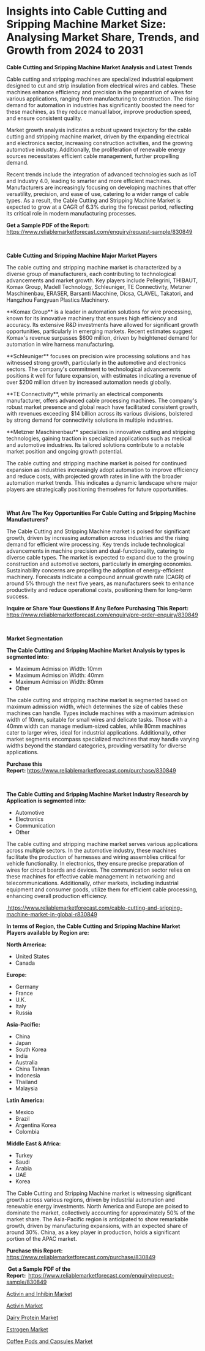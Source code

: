<p><h1>Insights into Cable Cutting and Sripping Machine Market Size: Analysing Market Share, Trends, and Growth from 2024 to 2031</h1></p><p><strong>Cable Cutting and Sripping Machine Market Analysis and Latest Trends</strong></p>
<p><p>Cable cutting and stripping machines are specialized industrial equipment designed to cut and strip insulation from electrical wires and cables. These machines enhance efficiency and precision in the preparation of wires for various applications, ranging from manufacturing to construction. The rising demand for automation in industries has significantly boosted the need for these machines, as they reduce manual labor, improve production speed, and ensure consistent quality.</p><p>Market growth analysis indicates a robust upward trajectory for the cable cutting and stripping machine market, driven by the expanding electrical and electronics sector, increasing construction activities, and the growing automotive industry. Additionally, the proliferation of renewable energy sources necessitates efficient cable management, further propelling demand. </p><p>Recent trends include the integration of advanced technologies such as IoT and Industry 4.0, leading to smarter and more efficient machines. Manufacturers are increasingly focusing on developing machines that offer versatility, precision, and ease of use, catering to a wider range of cable types. As a result, the Cable Cutting and Stripping Machine Market is expected to grow at a CAGR of 6.3% during the forecast period, reflecting its critical role in modern manufacturing processes.</p></p>
<p><strong>Get a Sample PDF of the Report:&nbsp;</strong> <a href="https://www.reliablemarketforecast.com/enquiry/request-sample/830849?utm_campaign=1134&utm_medium=2&utm_source=Github&utm_content=ia&utm_term=08102024&utm_id=cable-cutting-and-sripping-machine">https://www.reliablemarketforecast.com/enquiry/request-sample/830849</a></p>
<p>&nbsp;</p>
<p><strong>Cable Cutting and Sripping Machine Major Market Players</strong></p>
<p><p>The cable cutting and stripping machine market is characterized by a diverse group of manufacturers, each contributing to technological advancements and market growth. Key players include Pellegrini, THIBAUT, Komax Group, Madell Technology, Schleuniger, TE Connectivity, Metzner Maschinenbau, ERASER, Barsanti Macchine, Dicsa, CLAVEL, Takatori, and Hangzhou Fangyuan Plastics Machinery.</p><p>**Komax Group** is a leader in automation solutions for wire processing, known for its innovative machinery that ensures high efficiency and accuracy. Its extensive R&D investments have allowed for significant growth opportunities, particularly in emerging markets. Recent estimates suggest Komax's revenue surpasses $600 million, driven by heightened demand for automation in wire harness manufacturing.</p><p>**Schleuniger** focuses on precision wire processing solutions and has witnessed strong growth, particularly in the automotive and electronics sectors. The company's commitment to technological advancements positions it well for future expansion, with estimates indicating a revenue of over $200 million driven by increased automation needs globally.</p><p>**TE Connectivity**, while primarily an electrical components manufacturer, offers advanced cable processing machines. The company's robust market presence and global reach have facilitated consistent growth, with revenues exceeding $14 billion across its various divisions, bolstered by strong demand for connectivity solutions in multiple industries.</p><p>**Metzner Maschinenbau** specializes in innovative cutting and stripping technologies, gaining traction in specialized applications such as medical and automotive industries. Its tailored solutions contribute to a notable market position and ongoing growth potential.</p><p>The cable cutting and stripping machine market is poised for continued expansion as industries increasingly adopt automation to improve efficiency and reduce costs, with projected growth rates in line with the broader automation market trends. This indicates a dynamic landscape where major players are strategically positioning themselves for future opportunities.</p></p>
<p>&nbsp;</p>
<p><strong>What Are The Key Opportunities For Cable Cutting and Sripping Machine Manufacturers?</strong></p>
<p><p>The Cable Cutting and Stripping Machine market is poised for significant growth, driven by increasing automation across industries and the rising demand for efficient wire processing. Key trends include technological advancements in machine precision and dual-functionality, catering to diverse cable types. The market is expected to expand due to the growing construction and automotive sectors, particularly in emerging economies. Sustainability concerns are propelling the adoption of energy-efficient machinery. Forecasts indicate a compound annual growth rate (CAGR) of around 5% through the next five years, as manufacturers seek to enhance productivity and reduce operational costs, positioning them for long-term success.</p></p>
<p><strong>Inquire or Share Your Questions If Any Before Purchasing This Report:</strong> <a href="https://www.reliablemarketforecast.com/enquiry/pre-order-enquiry/830849?utm_campaign=1134&utm_medium=2&utm_source=Github&utm_content=ia&utm_term=08102024&utm_id=cable-cutting-and-sripping-machine">https://www.reliablemarketforecast.com/enquiry/pre-order-enquiry/830849</a></p>
<p>&nbsp;</p>
<p><strong>Market Segmentation</strong></p>
<p><strong>The Cable Cutting and Sripping Machine Market Analysis by types is segmented into:</strong></p>
<p><ul><li>Maximum Admission Width: 10mm</li><li>Maximum Admission Width: 40mm</li><li>Maximum Admission Width: 80mm</li><li>Other</li></ul></p>
<p><p>The cable cutting and stripping machine market is segmented based on maximum admission width, which determines the size of cables these machines can handle. Types include machines with a maximum admission width of 10mm, suitable for small wires and delicate tasks. Those with a 40mm width can manage medium-sized cables, while 80mm machines cater to larger wires, ideal for industrial applications. Additionally, other market segments encompass specialized machines that may handle varying widths beyond the standard categories, providing versatility for diverse applications.</p></p>
<p><strong>Purchase this Report:&nbsp;</strong><a href="https://www.reliablemarketforecast.com/purchase/830849?utm_campaign=1134&utm_medium=2&utm_source=Github&utm_content=ia&utm_term=08102024&utm_id=cable-cutting-and-sripping-machine">https://www.reliablemarketforecast.com/purchase/830849</a></p>
<p>&nbsp;</p>
<p><strong>The Cable Cutting and Sripping Machine Market Industry Research by Application is segmented into:</strong></p>
<p><ul><li>Automotive</li><li>Electronics</li><li>Communication</li><li>Other</li></ul></p>
<p><p>The cable cutting and stripping machine market serves various applications across multiple sectors. In the automotive industry, these machines facilitate the production of harnesses and wiring assemblies critical for vehicle functionality. In electronics, they ensure precise preparation of wires for circuit boards and devices. The communication sector relies on these machines for effective cable management in networking and telecommunications. Additionally, other markets, including industrial equipment and consumer goods, utilize them for efficient cable processing, enhancing overall production efficiency.</p></p>
<p><a href="https://www.reliablemarketforecast.com/cable-cutting-and-sripping-machine-market-in-global-r830849?utm_campaign=1134&utm_medium=2&utm_source=Github&utm_content=ia&utm_term=08102024&utm_id=cable-cutting-and-sripping-machine">&nbsp;https://www.reliablemarketforecast.com/cable-cutting-and-sripping-machine-market-in-global-r830849</a></p>
<p><strong>In terms of Region, the Cable Cutting and Sripping Machine Market Players available by Region are:</strong></p>
<p>
    <p> <strong> North America: </strong>
        <ul>
            <li>United States</li>
            <li>Canada</li>
        </ul>
        </p> 
    <p> <strong> Europe: </strong>
        <ul>
            <li>Germany</li>
            <li>France</li>
            <li>U.K.</li>
            <li>Italy</li>
            <li>Russia</li>
        </ul>
        </p> 
    <p> <strong> Asia-Pacific: </strong>
        <ul>
            <li>China</li>
            <li>Japan</li>
            <li>South Korea</li>
            <li>India</li>
            <li>Australia</li>
            <li>China Taiwan</li>
            <li>Indonesia</li>
            <li>Thailand</li>
            <li>Malaysia</li>
        </ul>
        </p> 
    <p> <strong> Latin America: </strong>
        <ul>
            <li>Mexico</li>
            <li>Brazil</li>
            <li>Argentina Korea</li>
            <li>Colombia</li>
        </ul>
        </p> 
    <p> <strong> Middle East & Africa: </strong>
        <ul>
            <li>Turkey</li>
            <li>Saudi</li>
            <li>Arabia</li>
            <li>UAE</li>
            <li>Korea</li>
        </ul>
    </p>
    </p>
<p><p>The Cable Cutting and Stripping Machine market is witnessing significant growth across various regions, driven by industrial automation and renewable energy investments. North America and Europe are poised to dominate the market, collectively accounting for approximately 50% of the market share. The Asia-Pacific region is anticipated to show remarkable growth, driven by manufacturing expansions, with an expected share of around 30%. China, as a key player in production, holds a significant portion of the APAC market.</p></p>
<p><strong>Purchase this Report: </strong><a href="https://www.reliablemarketforecast.com/purchase/830849?utm_campaign=1134&utm_medium=2&utm_source=Github&utm_content=ia&utm_term=08102024&utm_id=cable-cutting-and-sripping-machine">https://www.reliablemarketforecast.com/purchase/830849</a></p>
<p>&nbsp;<strong>Get a Sample PDF of the Report:&nbsp;&nbsp;</strong><a href="https://www.reliablemarketforecast.com/enquiry/request-sample/830849?utm_campaign=1134&utm_medium=2&utm_source=Github&utm_content=ia&utm_term=08102024&utm_id=cable-cutting-and-sripping-machine">https://www.reliablemarketforecast.com/enquiry/request-sample/830849</a></p>
<p><strong></strong></p>
<p><p><a href="https://www.linkedin.com/pulse/activin-inhibin-market-essentials-key-players-demand-drivers-vucyf?utm_campaign=1134&utm_medium=2&utm_source=Github&utm_content=ia&utm_term=08102024&utm_id=cable-cutting-and-sripping-machine">Activin and Inhibin Market</a></p><p><a href="https://www.linkedin.com/pulse/activin-market-navigating-challenges-unlocking-potential-2024-2031-qtjhf?utm_campaign=1134&utm_medium=2&utm_source=Github&utm_content=ia&utm_term=08102024&utm_id=cable-cutting-and-sripping-machine">Activin Market</a></p><p><a href="https://issuu.com/reportprime-2/docs/dairy-protein-market-size-2030.pptx_882329a7e27212?utm_campaign=1134&utm_medium=2&utm_source=Github&utm_content=ia&utm_term=08102024&utm_id=cable-cutting-and-sripping-machine">Dairy Protein Market</a></p><p><a href="https://www.linkedin.com/pulse/estrogen-market-size-share-analysis-growth-trends-forecasts-huyyf?utm_campaign=1134&utm_medium=2&utm_source=Github&utm_content=ia&utm_term=08102024&utm_id=cable-cutting-and-sripping-machine">Estrogen Market</a></p><p><a href="https://issuu.com/reportprime-2/docs/coffee-pods-and-capsules-market-siz_690168aaa61f2a?utm_campaign=1134&utm_medium=2&utm_source=Github&utm_content=ia&utm_term=08102024&utm_id=cable-cutting-and-sripping-machine">Coffee Pods and Capsules Market</a></p></p>